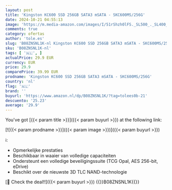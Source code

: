 ```yaml
---
layout: post
title: 'Kingston KC600 SSD 256GB SATA3 mSATA - SKC600MS/256G'
date: 2024-10-21 04:55:13
image: 'https://m.media-amazon.com/images/I/51rShzh0lFS._SL500_._SL400_.jpg'
comments: true
category: ofertas
author: 'tole.es'
slug: 'B08ZNSNL1K-nl Kingston KC600 SSD 256GB SATA3 mSATA - SKC600MS/256G'
sku: 'B08ZNSNL1K-nl'
tags: [ '🇳🇱', ]
actualPrice: 29.9 EUR
currency: EUR
price: 29.9
comparePrice: 39.99 EUR
prodname: 'Kingston KC600 SSD 256GB SATA3 mSATA - SKC600MS/256G'
country: 'nl'
flag: '🇳🇱'
brand: ''
buyurl: 'https://www.amazon.nl/dp/B08ZNSNL1K/?tag=tolees0b-21'
descuento: '25.23'
average: '29.9'
---
```


You've got [{{< param title >}}]({{< param buyurl >}}) at the following link:

[![{{< param prodname >}}]({{< param image >}})]({{< param buyurl >}})

ℹ️:

- Opmerkelijke prestaties
- Beschikbaar in waaier van volledige capaciteiten
- Ondersteunt een volledige beveiligingssuite (TCG Opal, AES 256-bit, eDrive)
- Beschikt over de nieuwste 3D TLC NAND-technologie

[🛒 Check the deal!!]({{< param buyurl >}})
{{<world>}}B08ZNSNL1K{{</world>}}
